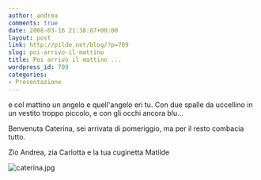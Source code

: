 ```yaml
---
author: andrea
comments: true
date: 2008-03-16 21:38:07+00:00
layout: post
link: http://pilde.net/blog/?p=709
slug: poi-arrivo-il-mattino
title: Poi arrivò il mattino ...
wordpress_id: 709
categories:
- Presentazione
---
```


e col mattino un angelo
e quell'angelo eri tu.
Con due spalle da uccellino 
in un vestito troppo piccolo,
e con gli occhi ancora blu...

Benvenuta Caterina, sei arrivata di pomeriggio, ma per il resto combacia tutto.

Zio Andrea, zia Carlotta e la tua cuginetta Matilde

![caterina.jpg](http://pilde.net/blog/wp-content/uploads/2008/03/caterina.jpg)





